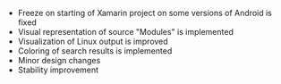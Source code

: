 - Freeze on starting of Xamarin project on some versions of Android is fixed
- Visual representation of source "Modules" is implemented
- Visualization of Linux output is improved
- Coloring of search results is implemented
- Minor design changes
- Stability improvement